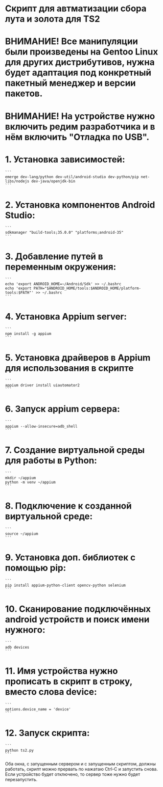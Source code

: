 # Скрипт для автматизации сбора лута и золота для TS2

# ВНИМАНИЕ! Все манипуляции были произведены на Gentoo Linux для других дистрибутивов, нужна будет адаптация под конкретный пакетный менеджер и версии пакетов.
# ВНИМАНИЕ! На устройстве нужно включить редим разработчика и в нём включить "Отладка по USB".

# 1.  Установка зависимостей:
    ```
    emerge dev-lang/python dev-util/android-studio dev-python/pip net-libs/nodejs dev-java/openjdk-bin
    ```

# 2.  Установка компонентов Android Studio:
    ```
    sdkmanager "build-tools;35.0.0" "platforms;android-35"
    ```
   
# 3.  Добавление путей в переменным окружения:
    ```
    echo 'export ANDROID_HOME=~/Android/Sdk' >> ~/.bashrc
    echo 'export PATH="$ANDROID_HOME/tools:$ANDROID_HOME/platform-tools:$PATH"' >> ~/.bashrc
    ```

# 4.  Установка Appium server:
    ```
    npm install -g appium
    ```

# 5.  Установка драйверов в Appium для использования в скрипте
    ```
    appium driver install uiautomator2
    ```

# 6.  Запуск appium сервера:
    ```
    appium --allow-insecure=adb_shell
    ```

# 7.  Создание виртуальной среды для работы в Python:
    ```
    mkdir ~/appium
    python -m venv ~/appium
    ```

# 8.  Подключение к созданной виртуальной среде:
    ```
    source ~/appium
    ```
   
# 9.  Установка доп. библиотек с помощью pip:
    ```
    pip install appium-python-client opencv-python selenium
    ```

# 10. Сканирование подключённых android устройств и поиск имени нужного:
    ```
    adb devices
    ```

# 11. Имя устройства нужно прописать в скрипт в строку, вместо слова device:
    ```
    options.device_name = 'device'
    ```

# 12. Запуск скрипта:
    ```
    python ts2.py
    ```
    

Оба окна, с запущенным сервером и с запущенным скриптом, должны работать, скрипт можно прервать по нажатаю Ctrl-C и запустить снова. Если устройство будет отключено, то сервер тоже нужно будет перезапустить.
